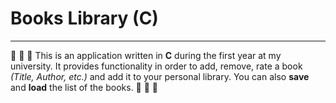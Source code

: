 # Books Library (C)
------

:blue_book: :orange_book: :green_book: This is an application written in **C** during the first year at my university. It provides functionality in order to add, remove, rate a book *(Title, Author, etc.)* and add it to your personal library. You can also **save** and **load** the list of the books. :blue_book: :orange_book: :green_book:
